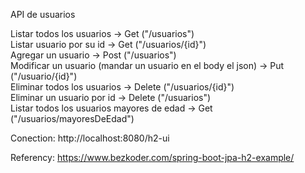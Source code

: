 API de usuarios

Listar todos los usuarios -> Get ("/usuarios")   
Listar usuario por su id -> Get ("/usuarios/{id}")   
Agregar un usuario -> Post ("/usuarios")   
Modificar un usuario (mandar un usuario en el body el json) -> Put ("/usuario/{id}")   
Eliminar todos los usuarios -> Delete ("/usuarios/{id}")   
Eliminar un usuario por id -> Delete ("/usuarios")   
Listar todos los usuarios mayores de edad -> Get ("/usuarios/mayoresDeEdad")   

Conection:
http://localhost:8080/h2-ui

Referency:
https://www.bezkoder.com/spring-boot-jpa-h2-example/
